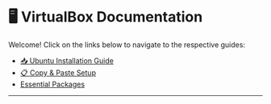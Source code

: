 # 🖥️ VirtualBox Documentation

Welcome! Click on the links below to navigate to the respective guides:
- [📥 Ubuntu Installation Guide](ubuntu_setup.md)
- [📋 Copy & Paste Setup](copy_paste.md)
- [   Essential Packages](ubuntu_dev_tools.md)

---
